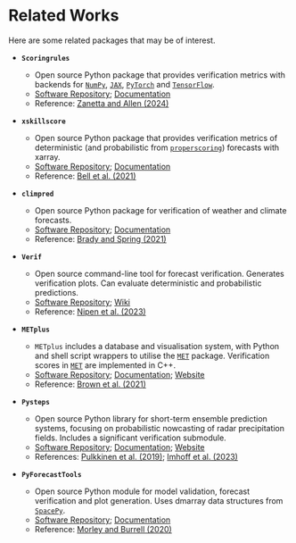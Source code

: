 # Related Works

Here are some related packages that may be of interest.

- **`Scoringrules`**
	- Open source Python package that provides verification metrics with backends for [`NumPy`](https://github.com/numpy/numpy), [`JAX`](https://github.com/jax-ml/jax), [`PyTorch`](https://github.com/pytorch/pytorch) and [`TensorFlow`](https://github.com/tensorflow/tensorflow).
	- [Software Repository](https://github.com/frazane/scoringrules); [Documentation](https://frazane.github.io/scoringrules/)
	- Reference: [Zanetta and Allen (2024)](https://frazane.github.io/scoringrules/#citation) 	

- **`xskillscore`**
	- Open source Python package that provides verification metrics of deterministic (and probabilistic from [`properscoring`](https://github.com/properscoring/properscoring)) forecasts with xarray.
	- [Software Repository](https://github.com/xarray-contrib/xskillscore); [Documentation](https://xskillscore.readthedocs.io/en/latest/)
	- Reference: [Bell et al. (2021)](https://doi.org/10.5281/zenodo.5173153) 	

- **`climpred`**
	- Open source Python package for verification of weather and climate forecasts.
	- [Software Repository](https://github.com/pangeo-data/climpred); [Documentation](https://climpred.readthedocs.io/en/stable/) 
	- Reference: [Brady and Spring (2021)](https://doi.org/10.21105/joss.02781)

- **`Verif`**  
	- Open source command-line tool for forecast verification. Generates verification plots. Can evaluate deterministic and probabilistic predictions.
	- [Software Repository](https://github.com/WFRT/verif); [Wiki](https://github.com/WFRT/verif/wiki) 
	- Reference: [Nipen et al. (2023)](https://doi.org/10.1175/bams-d-22-0253.1)

- **`METplus`**
	- `METplus` includes a database and visualisation system, with Python and shell script wrappers to utilise the [`MET`](https://github.com/dtcenter/MET) package. Verification scores in [`MET`](https://github.com/dtcenter/MET) are implemented in C++. 
	- 	[Software Repository](https://github.com/dtcenter/METplus); [Documentation](https://metplus.readthedocs.io/en/latest/); [Website](https://dtcenter.org/community-code/metplus)
	- Reference: [Brown et al. (2021)](https://doi.org/10.1175/bams-d-19-0093.1) 

- **`Pysteps`** 
	- Open source Python library for short-term ensemble prediction systems, focusing on probabilistic nowcasting of radar precipitation fields. Includes a significant verification submodule.
	- [Software Repository](https://github.com/pySTEPS/pysteps); [Documentation](https://pysteps.readthedocs.io/en/stable/); [Website](https://pysteps.github.io/)
	- References: [Pulkkinen et al. (2019)](https://doi.org/10.5194/gmd-12-4185-2019); [Imhoff et al. (2023)](https://doi.org/10.1002/qj.4461)

- **`PyForecastTools`**
	- Open source Python module for model validation, forecast verification and plot generation. Uses dmarray data structures from [`SpacePy`](https://github.com/spacepy/spacepy).
	- [Software Repository](https://github.com/drsteve/PyForecastTools); [Documentation](https://drsteve.github.io/PyForecastTools/)
	- Reference: [Morley and Burrell (2020)](https://doi.org/10.5281/zenodo.3764117)